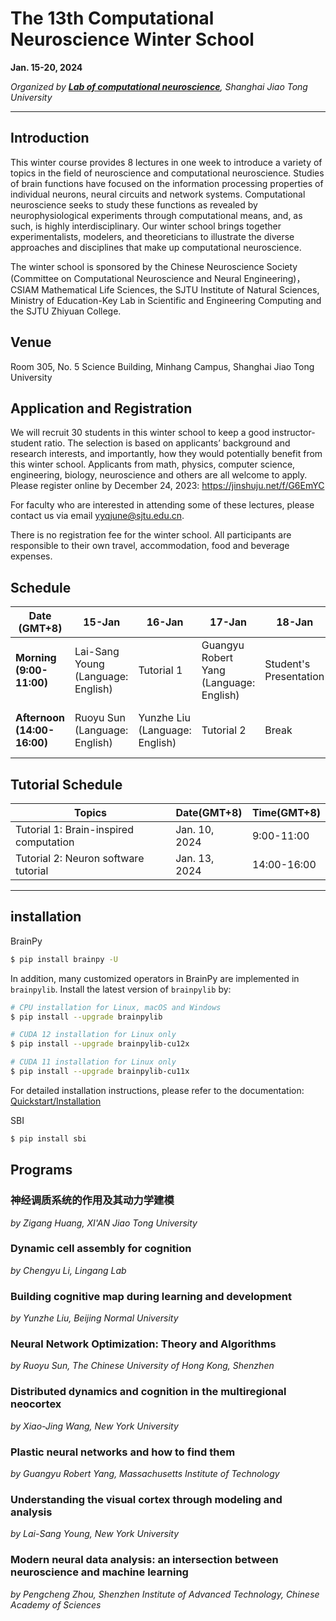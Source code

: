# The 13th Computational Neuroscience Winter School

**Jan. 15-20, 2024**

*Organized by [**Lab of computational neuroscience**](https://lcns-sjtu.github.io/), Shanghai Jiao Tong University*

---

## Introduction
This winter course provides 8 lectures in one week to introduce a variety of topics in the field of neuroscience and computational neuroscience. Studies of brain functions have focused on the information processing properties of individual neurons, neural circuits and network systems. Computational neuroscience seeks to study these functions as revealed by neurophysiological experiments through computational means, and, as such, is highly interdisciplinary. Our winter school brings together experimentalists, modelers, and theoreticians to illustrate the diverse approaches and disciplines that make up computational neuroscience.

The winter school is sponsored by the Chinese Neuroscience Society (Committee on Computational Neuroscience and Neural Engineering)，CSIAM Mathematical Life Sciences, the SJTU Institute of Natural Sciences, Ministry of Education-Key Lab in Scientific and Engineering Computing and the SJTU Zhiyuan College.

## Venue
Room 305, No. 5 Science Building, Minhang Campus, Shanghai Jiao Tong University


## Application and Registration
We will recruit 30 students in this winter school to keep a good instructor-student ratio. The selection is based on applicants’ background and research interests, and importantly, how they would potentially benefit from this winter school. Applicants from math, physics, computer science, engineering, biology, neuroscience and others are all welcome to apply. Please register online by December 24, 2023: https://jinshuju.net/f/G6EmYC

For faculty who are interested in attending some of these lectures, please contact us via email yyqjune@sjtu.edu.cn.

There is no registration fee for the winter school. All participants are responsible to their own travel, accommodation, food and beverage expenses.



## Schedule

| Date (GMT+8) | 15-Jan | 16-Jan | 17-Jan | 18-Jan | 19-Jan | 20-Jan |
|--------------|--------|--------|--------|--------|--------|--------|
| **Morning (9:00-11:00)** | Lai-Sang Young (Language: English) | Tutorial 1 | Guangyu Robert Yang (Language: English) | Student's Presentation | Pengcheng Zhou(Language: Chinese) | Chengyu Li |
| **Afternoon (14:00-16:00)** | Ruoyu Sun (Language: English) | Yunzhe Liu (Language: English) | Tutorial 2 | Break | Zigang Huang (Language: Chinese) | Xiao-Jing Wang (Language: English) |

## Tutorial Schedule

|Topics|Date(GMT+8)|Time(GMT+8)|
|--|--|--|
|Tutorial 1: Brain-inspired computation| Jan. 10, 2024 | 9:00-11:00 |
|Tutorial 2: Neuron software tutorial| Jan. 13, 2024 | 14:00-16:00 | 
---

## installation
BrainPy
```bash
$ pip install brainpy -U
```

In addition, many customized operators in BrainPy are implemented in ``brainpylib``.
Install the latest version of `brainpylib` by:

```bash
# CPU installation for Linux, macOS and Windows
$ pip install --upgrade brainpylib
```

```bash
# CUDA 12 installation for Linux only
$ pip install --upgrade brainpylib-cu12x
```

```bash
# CUDA 11 installation for Linux only
$ pip install --upgrade brainpylib-cu11x
```

For detailed installation instructions, please refer to the documentation: [Quickstart/Installation](https://brainpy.readthedocs.io/en/latest/quickstart/installation.html)

SBI
```bash
$ pip install sbi
```


## Programs

### 神经调质系统的作用及其动力学建模
*by Zigang Huang, XI'AN Jiao Tong University*

### Dynamic cell assembly for cognition
*by Chengyu Li, Lingang Lab*

### Building cognitive map during learning and development
*by Yunzhe Liu, Beijing Normal University*

### Neural Network Optimization: Theory and Algorithms
*by Ruoyu Sun, The Chinese University of Hong Kong, Shenzhen*

### Distributed dynamics and cognition in the multiregional neocortex
*by Xiao-Jing Wang, New York University*

### Plastic neural networks and how to find them
*by Guangyu Robert Yang, Massachusetts Institute of Technology*

### Understanding the visual cortex through modeling and analysis
*by Lai-Sang Young, New York University*

### Modern neural data analysis: an intersection between neuroscience and machine learning
*by Pengcheng Zhou, Shenzhen Institute of Advanced Technology, Chinese Academy of Sciences*



